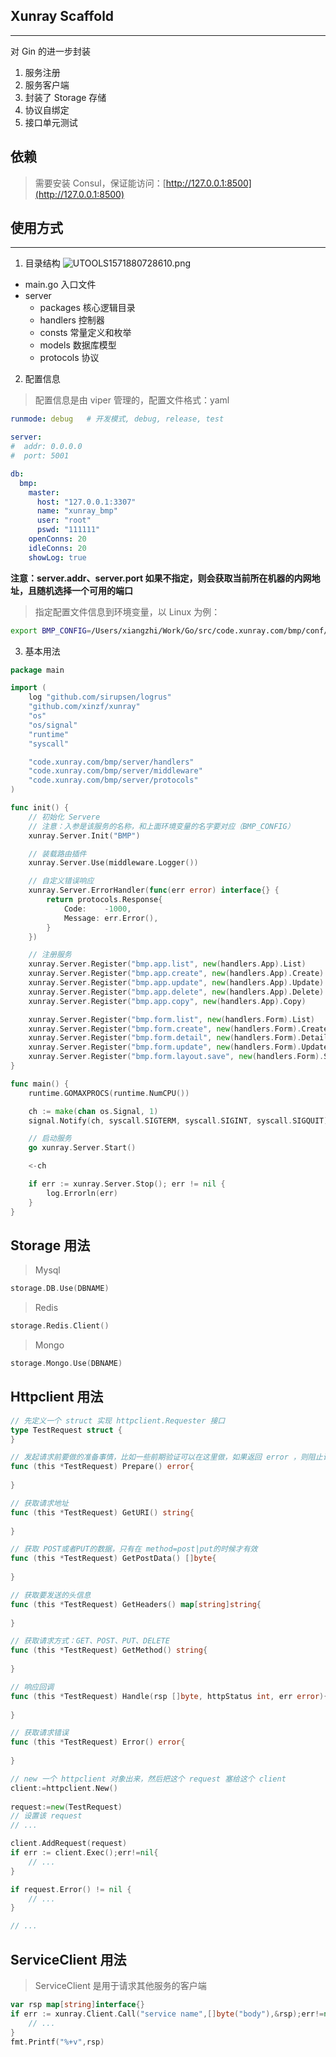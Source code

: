 ## Xunray Scaffold
---
对 Gin 的进一步封装
1. 服务注册
2. 服务客户端
3. 封装了 Storage 存储
4. 协议自绑定
5. 接口单元测试

## 依赖
> 需要安装 Consul，保证能访问：[http://127.0.0.1:8500](http://127.0.0.1:8500)

## 使用方式
---
1. 目录结构
![UTOOLS1571880728610.png](https://i.loli.net/2019/10/24/xQu1DEij5MSbaBH.png)
- main.go 入口文件
- server
    - packages 核心逻辑目录
    - handlers 控制器
    - consts 常量定义和枚举
    - models 数据库模型
    - protocols 协议
2. 配置信息
> 配置信息是由 viper 管理的，配置文件格式：yaml
```yaml
runmode: debug   # 开发模式, debug, release, test

server:
#  addr: 0.0.0.0
#  port: 5001

db:
  bmp:
    master:
      host: "127.0.0.1:3307"
      name: "xunray_bmp"
      user: "root"
      pswd: "111111"
    openConns: 20
    idleConns: 20
    showLog: true
```
**注意：server.addr、server.port 如果不指定，则会获取当前所在机器的内网地址，且随机选择一个可用的端口**

> 指定配置文件信息到环境变量，以 Linux 为例：
```bash
export BMP_CONFIG=/Users/xiangzhi/Work/Go/src/code.xunray.com/bmp/conf/config.yaml
```
3. 基本用法
```go
package main

import (
	log "github.com/sirupsen/logrus"
	"github.com/xinzf/xunray"
	"os"
	"os/signal"
	"runtime"
	"syscall"

	"code.xunray.com/bmp/server/handlers"
	"code.xunray.com/bmp/server/middleware"
	"code.xunray.com/bmp/server/protocols"
)

func init() {
	// 初始化 Servere
	// 注意：入参是该服务的名称，和上面环境变量的名字要对应（BMP_CONFIG）
	xunray.Server.Init("BMP")

    // 装载路由插件
	xunray.Server.Use(middleware.Logger())

    // 自定义错误响应
	xunray.Server.ErrorHandler(func(err error) interface{} {
		return protocols.Response{
			Code:    -1000,
			Message: err.Error(),
		}
	})

    // 注册服务
	xunray.Server.Register("bmp.app.list", new(handlers.App).List)
	xunray.Server.Register("bmp.app.create", new(handlers.App).Create)
	xunray.Server.Register("bmp.app.update", new(handlers.App).Update)
	xunray.Server.Register("bmp.app.delete", new(handlers.App).Delete)
	xunray.Server.Register("bmp.app.copy", new(handlers.App).Copy)

	xunray.Server.Register("bmp.form.list", new(handlers.Form).List)
	xunray.Server.Register("bmp.form.create", new(handlers.Form).Create)
	xunray.Server.Register("bmp.form.detail", new(handlers.Form).Detail)
	xunray.Server.Register("bmp.form.update", new(handlers.Form).Update)
	xunray.Server.Register("bmp.form.layout.save", new(handlers.Form).SaveLayout)
}

func main() {
	runtime.GOMAXPROCS(runtime.NumCPU())

	ch := make(chan os.Signal, 1)
	signal.Notify(ch, syscall.SIGTERM, syscall.SIGINT, syscall.SIGQUIT)

    // 启动服务
	go xunray.Server.Start()

	<-ch

	if err := xunray.Server.Stop(); err != nil {
		log.Errorln(err)
	}
}
```

## Storage 用法
> Mysql
```go
storage.DB.Use(DBNAME)
```

> Redis
```go
storage.Redis.Client()
```

> Mongo
```go
storage.Mongo.Use(DBNAME)
```

## Httpclient 用法
```go
// 先定义一个 struct 实现 httpclient.Requester 接口
type TestRequest struct {
}

// 发起请求前要做的准备事情，比如一些前期验证可以在这里做，如果返回 error ，则阻止请求的发送
func (this *TestRequest) Prepare() error{
	
}

// 获取请求地址
func (this *TestRequest) GetURI() string{
	
}

// 获取 POST或者PUT的数据，只有在 method=post|put的时候才有效
func (this *TestRequest) GetPostData() []byte{
	
}

// 获取要发送的头信息
func (this *TestRequest) GetHeaders() map[string]string{
	
}

// 获取请求方式：GET、POST、PUT、DELETE
func (this *TestRequest) GetMethod() string{
	
}

// 响应回调
func (this *TestRequest) Handle(rsp []byte, httpStatus int, err error){
	
}

// 获取请求错误
func (this *TestRequest) Error() error{
	
}

// new 一个 httpclient 对象出来，然后把这个 request 塞给这个 client
client:=httpclient.New()
	
request:=new(TestRequest)
// 设置该 request
// ...

client.AddRequest(request)
if err := client.Exec();err!=nil{
    // ...
}

if request.Error() != nil {
    // ...
}

// ...
```

## ServiceClient 用法
> ServiceClient 是用于请求其他服务的客户端
```go
var rsp map[string]interface{}
if err := xunray.Client.Call("service name",[]byte("body"),&rsp);err!=nil{
    // ...	
}	
fmt.Printf("%+v",rsp)
```